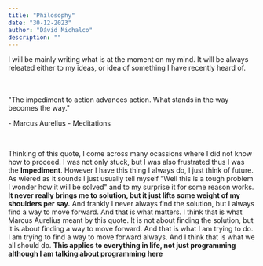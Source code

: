 ```yaml
---
title: "Philosophy"
date: "30-12-2023"
author: "Dávid Michalco"
description: ""
---
```


<div class="font-semibold mt-10">
I will be mainly writing what is at the moment on my mind. It will be always releated either to my ideas, or idea of something I have recently heard of.
</div>

<br><br>
"The impediment to action advances action. What stands in the way becomes the way."

<p class="">- Marcus Aurelius - Meditations</p>
<br>

Thinking of this quote, I come across many ocassions where I did not know how to proceed. I was not only stuck, but I was also frustrated thus I was the **Impediment**. However I have this thing I always do, I just think of future. As wiered as it sounds I just usually tell myself "Well this is a tough problem I wonder how it will be solved" and to my surprise it for some reason works. **It never really brings me to solution, but it just lifts some weight of my shoulders per say.**
And frankly I never always find the solution, but I always find a way to move forward. And that is what matters. I think that is what Marcus Aurelius meant by this quote. It is not about finding the solution, but it is about finding a way to move forward. And that is what I am trying to do. I am trying to find a way to move forward always. And I think that is what we all should do. **This applies to everything in life, not just programming although I am talking about programming here**
